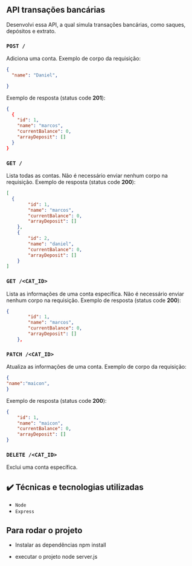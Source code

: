 ## API transações bancárias

Desenvolvi essa API, a qual simula transações bancárias, como saques, depósitos e extrato.

### `POST /`

Adiciona uma conta. Exemplo de corpo da requisição:

```json
{
  "name": "Daniel",

}
```

Exemplo de resposta (status code **201**):

```json
{
  {
	"id": 1,
	"name": "marcos",
	"currentBalance": 0,
	"arrayDeposit": []
  }
}
```

### `GET /`

Lista todas as contas. Não é necessário enviar nenhum corpo na requisição.
Exemplo de resposta (status code **200**):

```json
[
  {
		"id": 1,
		"name": "marcos",
		"currentBalance": 0,
		"arrayDeposit": []
	},
	{
		"id": 2,
		"name": "daniel",
		"currentBalance": 0,
		"arrayDeposit": []
	}
]
```

### `GET /<CAT_ID>`

Lista as informações de uma conta específica. Não é necessário enviar nenhum
corpo na requisição. Exemplo de resposta (status code **200**):

```json
{
		"id": 1,
		"name": "marcos",
		"currentBalance": 0,
		"arrayDeposit": []
	},
```

### `PATCH /<CAT_ID>`

Atualiza as informações de uma conta. Exemplo de corpo da requisição:

```json
{
"name":"maicon",
}
```

Exemplo de resposta (status code **200**):

```json
{
	"id": 1,
	"name": "maicon",
	"currentBalance": 0,
	"arrayDeposit": []
}
```

### `DELETE /<CAT_ID>`

Exclui uma conta específica.


## ✔️ Técnicas e tecnologias utilizadas

- ``Node``
- ``Express``

## Para rodar o projeto
- Instalar as dependências 
npm install

- executar o projeto node server.js

